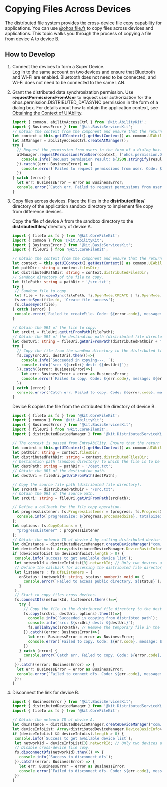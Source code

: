# Copying Files Across Devices
<!--Kit: Core File Kit-->
<!--Subsystem: FileManagement-->
<!--Owner: @wang_zhangjun; @zhuangzhuang-->
<!--Designer: @wang_zhangjun; @zhuangzhuang; @renguang1116-->
<!--Tester: @liuhonggang123; @yue-ye2; @juxiaopang-->
<!--Adviser: @foryourself-->

The distributed file system provides the cross-device file copy capability for applications. You can use [@ohos.file.fs](../reference/apis-core-file-kit/js-apis-file-fs.md) to copy files across devices and applications. This topic walks you through the process of copying a file from device A to device B.  

## How to Develop

1. Connect the devices to form a Super Device.<br>
   Log in to the same account on two devices and ensure that Bluetooth and Wi-Fi are enabled. Bluetooth does not need to be connected, and Wi-Fi does not need to be connected to the same LAN.

2. Grant the distributed data synchronization permission.
   Use **requestPermissionsFromUser** to request user authorization for the ohos.permission.DISTRIBUTED_DATASYNC permission in the form of a dialog box. For details about how to obtain the application context, see [Obtaining the Context of UIAbility](../application-models/uiability-usage.md#obtaining-the-context-of-uiability).

   ```ts
   import { common, abilityAccessCtrl } from '@kit.AbilityKit';
   import { BusinessError } from '@kit.BasicServicesKit';
   // Obtain the context from the component and ensure that the return value of this.getUIContext().getHostContext() is UIAbilityContext.
   let context = this.getUIContext().getHostContext() as common.UIAbilityContext; 
   let atManager = abilityAccessCtrl.createAtManager();
   try {
     // Request the permission from users in the form of a dialog box.
     atManager.requestPermissionsFromUser(context, ['ohos.permission.DISTRIBUTED_DATASYNC']).then((result) => {
       console.info(`Request permission result: ${JSON.stringify(result)}`);
     }).catch((err: BusinessError) => {
       console.error(`Failed to request permissions from user. Code: ${err.code}, message: ${err.message}`);
     })
   } catch (error) {
     let err: BusinessError = error as BusinessError;
     console.error(`Catch err. Failed to request permissions from user. Code: ${err.code}, message: ${err.message}`);
   }
   ```

3. Copy files across devices.
   Place the files in the **distributedfiles/** directory of the application sandbox directory to implement file copy from difference devices.

   Copy the file of device A from the sandbox directory to the **distributedfiles/** directory of device A.

   ```ts
   import { fileIo as fs } from '@kit.CoreFileKit';
   import { common } from '@kit.AbilityKit';
   import { BusinessError } from '@kit.BasicServicesKit';
   import { fileUri } from '@kit.CoreFileKit';

   // Obtain the context from the component and ensure that the return value of this.getUIContext().getHostContext() is UIAbilityContext.
   let context = this.getUIContext().getHostContext() as common.UIAbilityContext; 
   let pathDir: string = context.filesDir;
   let distributedPathDir: string = context.distributedFilesDir;
   // Sandbox directory of the file to copy.
   let filePath: string = pathDir + '/src.txt';
   try {
    // Sandbox file to copy.
    let file = fs.openSync(filePath, fs.OpenMode.CREATE | fs.OpenMode.READ_WRITE);
    fs.writeSync(file.fd, 'Create file success');
    fs.closeSync(file);
   } catch (error) {
    console.error(`Failed to createFile. Code: ${error.code}, message: ${error.message}`);
   }

   // Obtain the URI of the file to copy.
   let srcUri = fileUri.getUriFromPath(filePath);
   // Obtain the URI of the destination path (distributed file directory).
   let destUri: string = fileUri.getUriFromPath(distributedPathDir + '/src.txt');
   try {
     // Copy the file from the sandbox directory to the distributed file directory.
     fs.copy(srcUri, destUri).then(()=>{
       console.info(`Succeeded in copying---. `);
       console.info(`src: ${srcUri} dest: ${destUri}`);
     }).catch((error: BusinessError)=>{
       let err: BusinessError = error as BusinessError;
       console.error(`Failed to copy. Code: ${err.code}, message: ${err.message}`);
     })
   } catch (error) {
     console.error(`Catch err. Failed to copy. Code: ${error.code}, message: ${error.message}`);
   }
   ```

   Device B copies the file from the distributed file directory of device B.

   ```ts
   import { fileIo as fs } from '@kit.CoreFileKit';
   import { common } from '@kit.AbilityKit';
   import { BusinessError } from '@kit.BasicServicesKit';
   import { fileUri } from '@kit.CoreFileKit';
   import { distributedDeviceManager } from '@kit.DistributedServiceKit';

   // The context is passed from EntryAbility. Ensure that the return value of this.getUIContext().getHostContext() is UIAbilityContext.
   let context = this.getUIContext().getHostContext() as common.UIAbilityContext; 
   let pathDir: string = context.filesDir;
   let distributedPathDir: string = context.distributedFilesDir;
   // Destination path (sandbox directory) to which the file is to be copied.
   let destPath: string = pathDir + '/dest.txt';
   // Obtain the URI of the destination path.
   let destUri = fileUri.getUriFromPath(destPath);

   // Copy the source file path (distributed file directory).
   let srcPath = distributedPathDir + '/src.txt';
   // Obtain the URI of the source path.
   let srcUri: string = fileUri.getUriFromPath(srcPath);

   // Define a callback for the file copy operation.
   let progressListener: fs.ProgressListener = (progress: fs.Progress) => {
     console.info(`progressSize: ${progress.processedSize}, totalSize: ${progress.totalSize}`);
   };
   let options: fs.CopyOptions = {
     "progressListener" : progressListener
   };
   // Obtain the network ID of device A by calling distributed device management APIs.
   let dmInstance = distributedDeviceManager.createDeviceManager("com.example.hap");
   let deviceInfoList: Array<distributedDeviceManager.DeviceBasicInfo> = dmInstance.getAvailableDeviceListSync();
   if (deviceInfoList && deviceInfoList.length > 0) {
    console.info(`success to get available device list`);
    let networkId = deviceInfoList[0].networkId; // Only two devices are connected. The first element in the list is the network ID of device A.
    // Define the callback for accessing the distributed file directory.
    let listeners : fs.DfsListeners = {
      onStatus: (networkId: string, status: number): void => {
        console.error(`Failed to access public directory, ${status}`);
      }
    };
    // Start to copy files cross devices.
    fs.connectDfs(networkId, listeners).then(()=>{
      try {
        // Copy the file in the distributed file directory to the destination sandbox directory.
        fs.copy(srcUri, destUri, options).then(()=>{
          console.info(`Succeeded in copying from distribted path`);
          console.info(`src: ${srcUri} dest: ${destUri}`);
          fs.unlinkSync(srcPath); // Remove the temporary file in the distributed file directory after the copy is complete.
        }).catch((error: BusinessError)=>{
          let err: BusinessError = error as BusinessError;
          console.error(`Failed to copy. Code: ${err.code}, message: ${err.message}`);
        })
      } catch (error) {
        console.error(`Catch err. Failed to copy. Code: ${error.code}, message: ${error.message}`);
      }
    }).catch((error: BusinessError) => {
     let err: BusinessError = error as BusinessError;
     console.error(`Failed to connect dfs. Code: ${err.code}, message: ${err.message}`);
    });
   }
   ```

4. Disconnect the link for device B.

   ```ts
   import { BusinessError } from '@kit.BasicServicesKit';
   import { distributedDeviceManager } from '@kit.DistributedServiceKit'
   import { fileIo as fs } from '@kit.CoreFileKit';

   // Obtain the network ID of device A.
   let dmInstance = distributedDeviceManager.createDeviceManager("com.example.hap");
   let deviceInfoList: Array<distributedDeviceManager.DeviceBasicInfo> = dmInstance.getAvailableDeviceListSync();
   if (deviceInfoList && deviceInfoList.length > 0) {
    console.info(`Success to get available device list`);
    let networkId = deviceInfoList[0].networkId; // Only two devices are connected. The first element in the list is the network ID of device A.
    // Disable cross-device file copy.
    fs.disconnectDfs(networkId).then(() => {
      console.info(`Success to disconnect dfs`);
    }).catch((error: BusinessError) => {
      let err: BusinessError = error as BusinessError;
      console.error(`Failed to disconnect dfs. Code: ${err.code}, message: ${err.message}`);
    })
   }
   ```
